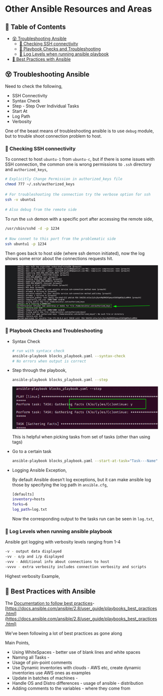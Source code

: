 # Other Ansible Resources and Areas <!-- omit in toc -->

## 🥡 Table of Contents <!-- omit in toc -->

- [😵 Troubleshooting Ansible](#-troubleshooting-ansible)
  - [📶 Checking SSH connectivity](#-checking-ssh-connectivity)
  - [🎢 Playbook Checks and Troubleshooting](#-playbook-checks-and-troubleshooting)
  - [📠 Log Levels when running ansible playbook](#-log-levels-when-running-ansible-playbook)
- [🛐 Best Practices with Ansible](#-best-practices-with-ansible)

## 😵 Troubleshooting Ansible

Need to check the following,

- SSH Connectivity
- Syntax Check
- Step - Step Over Individual Tasks
- Start At
- Log Path
- Verbosity

One of the beast means of troubleshooting ansible is to use `debug` module, but to trouble shoot connection problem to host.

### 📶 Checking SSH connectivity

To connect to host `ubuntu-1` from `ubuntu-c`, but if there is some issues with SSH connection, the common one is wrong permissions to `.ssh` directory and `authorized_keys`,

```bash
# Explicitly Change Permission in authorized_keys file
chmod 777 ~/.ssh/authorized_keys

# For troubleshooting the connection try the verbose option for ssh
ssh -v ubuntu1

# Also debug from the remote side
```

To run the `ssh` demon with a specific port after accessing the remote side,

```bash
/usr/sbin/sshd -d -p 1234

# Now connet to this port from the problematic side
ssh ubuntu1 -p 1234
```

Then goes back to host side (where ssh demon initiated), now the log shows some error about the connections requests hit.

![Untitled](Other%20Ansible%20Resources%20and%20Areas%202e9cdcfd7daf4c49a8da1f31174495bd/Untitled.png)

### 🎢 Playbook Checks and Troubleshooting

- Syntax Check

    ```bash
    # run with syntacx check
    ansible-playbook blocks_playbook.yaml --syntax-check
    # No errors when output is correct
    ```

- Step through the playbook,

    ```bash
    ansible-playbook blocks_playbook.yaml --step
    ```

    ![Untitled](Other%20Ansible%20Resources%20and%20Areas%202e9cdcfd7daf4c49a8da1f31174495bd/Untitled%201.png)

    This is helpful when picking tasks from set of tasks (other than using tags)

- Go to a certain task

    ```bash
    ansible-playbook blocks_playbook.yaml --start-at-task="Task---Name"
    ```

- Logging Ansible Exception,

    By default Ansible doesn’t log exceptions, but it can make ansible log those by specifying the log path in `ansible.cfg`,

    ```bash
    [defaults]
    inventory=hosts
    forks=6
    log_path=log.txt
    ```

    Now the corresponding output to the tasks run can be seen in `log.txt`,

### 📠 Log Levels when running ansible playbook

Ansible got logging with verbosity levels ranging from 1-4

```bash
-v - output data displayed
-vv - o/p and i/p displayed
-vvv - Additional info about connections to host
-vvvv - extra verbosity includes connection verbosity and scripts
```

Highest verbosity Example,

## 🛐 Best Practices with Ansible

The [Documentation to follow best practices](https://docs.ansible.com/ansible/2.8/user_guide/playbooks_best_practices.html)- [https://docs.ansible.com/ansible/2.8/user_guide/playbooks_best_practices.html](https://docs.ansible.com/ansible/2.8/user_guide/playbooks_best_practices.html)

We’ve been following a lot of best practices as gone along

Main Points,

- Using WhiteSpaces - better use of blank lines and white spaces
- Naming all Tasks -
- Usage of pin-point comments
- Use Dynamic inventories with clouds - AWS etc, create dynamic inventories use AWS ones as examples
- Update in batches of machines -
- Handle OS and Distro differences - usage of ansible - distribution
- Adding comments to the variables - where they come from
